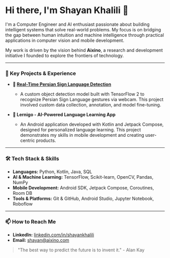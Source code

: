 # Hi there, I'm Shayan Khalili 👋

I'm a Computer Engineer and AI enthusiast passionate about building intelligent systems that solve real-world problems. My focus is on bridging the gap between human intuition and machine intelligence through practical applications in computer vision and mobile development.

My work is driven by the vision behind **Aixino**, a research and development initiative I founded to explore the frontiers of technology.

---

### 🚀 Key Projects & Experience

-   **🤖 [Real-Time Persian Sign Language Detection](https://github.com/shayansyn/Persian-Sign-Language-Detection)**
    -   A custom object detection model built with TensorFlow 2 to recognize Persian Sign Language gestures via webcam. This project involved custom data collection, annotation, and model fine-tuning.

-   **📱 Lernigo - AI-Powered Language Learning App**
    -   An Android application developed with Kotlin and Jetpack Compose, designed for personalized language learning. This project demonstrates my skills in mobile development and creating user-centric products.

---

### 🛠️ Tech Stack & Skills

-   **Languages:** Python, Kotlin, Java, SQL
-   **AI & Machine Learning:** TensorFlow, Scikit-learn, OpenCV, Pandas, NumPy
-   **Mobile Development:** Android SDK, Jetpack Compose, Coroutines, Room DB
-   **Tools & Platforms:** Git & GitHub, Android Studio, Jupyter Notebook, Roboflow

---

### 📫 How to Reach Me

-   **LinkedIn:** [linkedin.com/in/shayankhalili](https://www.linkedin.com/in/shayankhalili/)
-   **Email:** [shayan@aixino.com](mailto:shayan@aixino.com)

> "The best way to predict the future is to invent it." - Alan Kay
